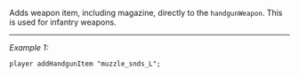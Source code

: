 Adds weapon item, including magazine, directly to the `handgunWeapon`. This is used for infantry weapons.


---
*Example 1:*
```sqf
player addHandgunItem "muzzle_snds_L";
```